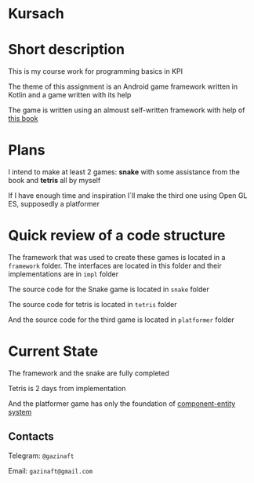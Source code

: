 # Kursach
<h1> Short description</h1>

This is my course work for programming basics in KPI

The theme of this assignment is an Android game framework written in Kotlin and a game written with its help

The game is written using an almoust self-written framework with help of
<a href = "https://www.google.com/search?client=firefox-b-d&q=mario+zechner+beginning+android+games">this book<a/>

<h1>Plans</h1>

I intend to make at least 2 games: <b>snake</b> with some assistance from the book and <b>tetris</b> all by myself

If I have enough time and inspiration I`ll make the third one using Open GL ES, supposedly a platformer 

<h1>Quick review of a code structure</h1>

The framework that was used to create these games is located in a `framework` folder.
The interfaces are located in this folder and their implementations are in `impl` folder

The source code for the Snake game is located in `snake` folder

The source code for tetris is located in `tetris` folder

And the source code for the third game is located in `platformer` folder

<h1>Current State</h1>
The framework and the snake are fully completed

Tetris is 2 days from implementation

And the platformer game has only the foundation of <a href = "https://www.gamedev.net/articles/programming/general-and-gameplay-programming/understanding-component-entity-systems-r3013/">component-entity system </a>

<h2>Contacts</h2>

Telegram: `@gazinaft`

Email: `gazinaft@gmail.com`
